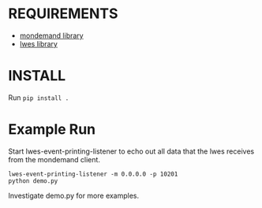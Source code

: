 
REQUIREMENTS
============
* [mondemand library](https://github.com/mondemand/mondemand)
* [lwes library](https://github.com/lwes)

INSTALL
=======

Run `pip install .`

Example Run
===========

Start lwes-event-printing-listener to echo out all data that the lwes
receives from the mondemand client.

```shell
lwes-event-printing-listener -m 0.0.0.0 -p 10201
python demo.py
```

Investigate demo.py for more examples.
